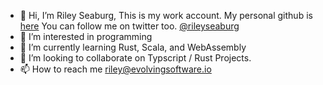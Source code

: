 - 👋 Hi, I’m Riley Seaburg, 
This is my work account. My personal github is [here](https://github.com/rileyseaburg)
You can follow me on twitter too. [@rileyseaburg](https://twitter.com/rileyseaburg)
- 👀 I’m interested in programming
- 🌱 I’m currently learning Rust, Scala, and WebAssembly
- 💞️ I’m looking to collaborate on Typscript / Rust Projects.
- 📫 How to reach me riley@evolvingsoftware.io

<!---
evolvingriley/evolvingriley is a ✨ special ✨ repository because its `README.md` (this file) appears on your GitHub profile.
You can click the Preview link to take a look at your changes.
--->
